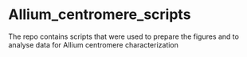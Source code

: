 # Allium_centromere_scripts
The repo contains scripts that were used to prepare the figures and to analyse data for Allium centromere characterization 
